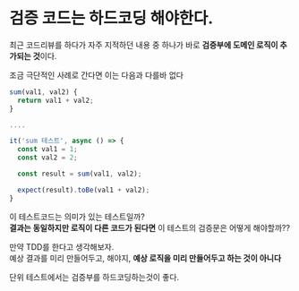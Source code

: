 # 검증 코드는 하드코딩 해야한다.

최근 코드리뷰를 하다가 자주 지적하던 내용 중 하나가 바로 **검증부에 도메인 로직이 추가되는 것**이다.  


조금 극단적인 사례로 간다면 이는 다음과 다를바 없다

```ts
sum(val1, val2) {
  return val1 + val2;
}

....

it('sum 테스트', async () => {
  const val1 = 1;
  const val2 = 2;

  const result = sum(val1, val2);

  expect(result).toBe(val1 + val2);
}
```

이 테스트코드는 의미가 있는 테스트일까?  
**결과는 동일하지만 로직이 다른 코드가 된다면** 이 테스트의 검증문은 어떻게 해야할까??

만약 TDD를 한다고 생각해보자.  
예상 결과를 미리 만들어두고, 해야지,
**예상 로직을 미리 만들어두고 하는 것이 아니다**

단위 테스트에서는 검증부를 하드코딩하는것이 좋다.  
